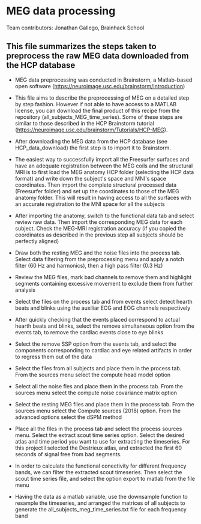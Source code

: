 # MEG data processing
 
Team contributors: Jonathan Gallego, Brainhack School

## This file summarizes the steps taken to preprocess the raw MEG data downloaded from the HCP database

- MEG data preprocessing was conducted in Brainstorm, a Matlab-based open software (https://neuroimage.usc.edu/brainstorm/Introduction)

- This file aims to describe the preprocessing of MEG on a detailed step by step fashion. However if not able to have access to a MATLAB license, you can download the final product of this recipe from the repository (all_subjects_MEG_time_series). Some of these steps are similar to those described in the HCP Brainstorm tutorial (https://neuroimage.usc.edu/brainstorm/Tutorials/HCP-MEG).

- After downloading the MEG data from the HCP database (see HCP_data_download) the first step is to import it to Brainstorm.

- The easiest way to successfully import all the Freesurfer surfaces and have an adequate registration between the MEG coils and the structural MRI is to first load the MEG anatomy HCP folder (selecting the HCP data format) and write down the subject's space and MNI's space coordinates. Then import the complete structural processed data (Freesurfer folder) and set up the coordinates to those of the MEG anatomy folder. This will result in having access to all the surfaces with an accurate registration to the MNI space for all the subjects

- After importing the anatomy, switch to the functional data tab and select review raw data. Then import the corresponding MEG data for each subject. Check the MEG-MRI registration accuracy (if you copied the coordinates as described in the previous step all subjects should be perfectly aligned)

- Draw both the resting MEG and the noise files into the process tab. Select data filtering from the preprocessing menu and apply a notch filter (60 Hz and harmonics), then a high pass filter (0.3 Hz)

- Review the MEG files, mark bad channels to remove them and highlight segments containing excessive movement to exclude them from further analysis

- Select the files on the process tab and from events select detect hearth beats and blinks using the auxiliar ECG and EOG channels respectively

- After quickly checking that the events placed correspond to actual hearth beats and blinks, select the remove simultaneous option from the events tab, to remove the cardiac events close to eye blinks

- Select the remove SSP option from the events tab, and select the components corresponding to cardiac and eye related artifacts in order to regress them out of the data

- Select the files from all subjects and place them in the process tab. From the sources menu select the compute head model option

- Select all the noise fles and place them in the process tab. From the sources menu select the compute noise covariance matrix option

- Select the resting MEG files and place them in the process tab. From the sources menu select the Compute sources (2018) option. From the advanced options select the dSPM method

- Place all the files in the process tab and select the process sources menu. Select the extract scout time series option. Select the desired atlas and time period you want to use for extracting the timeseries. For this project I selected the Destrieux atlas, and extracted the first 60 seconds of signal free from bad segments.

- In order to calculate the functional conectivity for different frequency bands, we can filter the extracted scout timeseries. Then select the scout time series file, and select the option export to matlab from the file menu 

- Having the data as a matlab variable, use the downsample function to resample the timeseries, and arranged the matrices of all subjects to generate the all_subjects_meg_time_series.txt file for each frequency band
